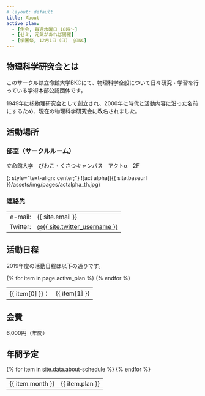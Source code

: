 ```yaml
---
# layout: default
title: About
active_plan:
  - [例会, 毎週水曜日 18時〜]
  - [ゼミ, 元気があれば開催]
  - [学園祭, 12月1日（日） @BKC]
---
```


## 物理科学研究会とは

このサークルは立命館大学BKCにて、物理科学全般について日々研究・学習を行っている学術本部公認団体です。

1949年に核物理研究会として創立され、2000年に時代と活動内容に沿った名前にするため、現在の物理科学研究会に改名されました。

## 活動場所

### 部室（サークルルーム）

立命館大学　びわこ・くさつキャンパス　アクトα　2F

{: style="text-align: center;"}
![act alpha]({{ site.baseurl }}/assets/img/pages/actalpha_th.jpg)

### 連絡先

<div class="table-space">
  <table>
    <tr>
      <td style="text-align: right;">e-mail:</td>
      <td>{{ site.email }}</td>
    </tr>
    <tr>
      <td style="text-align: right;">Twitter:</td>
      <td><a href="https://twitter.com/{{ site.twitter_username }}" target="_blank">@{{ site.twitter_username }}</a></td>
    </tr>
  </table>
</div>

## 活動日程

2019年度の活動日程は以下の通りです。

<!-- - 例会（秋期）：毎週水曜日 18時〜
- ゼミ：元気があれば開催
- 学園祭（BKC）：12月1日（日） -->

<div class="table-space">
  <table>
  {% for item in page.active_plan %}
    <tr>
      <td style="text-align: right;">{{ item[0] }}：</td>
      <td>{{ item[1] }}</td>
    </tr>
  {% endfor %}
  </table>
</div>

## 会費

6,000円（年間）

## 年間予定

<div class="table-space">
  <table>
  {% for item in site.data.about-schedule %}
    <tr>
      <td>{{ item.month }}</td>
      <td>{{ item.plan }}</td>
    </tr>
  {% endfor %}
  </table>
</div>
